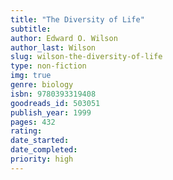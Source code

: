 ```yaml
---
title: "The Diversity of Life"
subtitle: 
author: Edward O. Wilson
author_last: Wilson
slug: wilson-the-diversity-of-life
type: non-fiction
img: true
genre: biology
isbn: 9780393319408
goodreads_id: 503051
publish_year: 1999
pages: 432
rating: 
date_started:
date_completed:
priority: high
---
```

